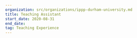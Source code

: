 ```yaml
---
organization: src/organizations/ippp-durham-university.md
title: Teaching Assistant
start_date: 2020-08-31
end_date:
tag: Teaching Experience
---
```

